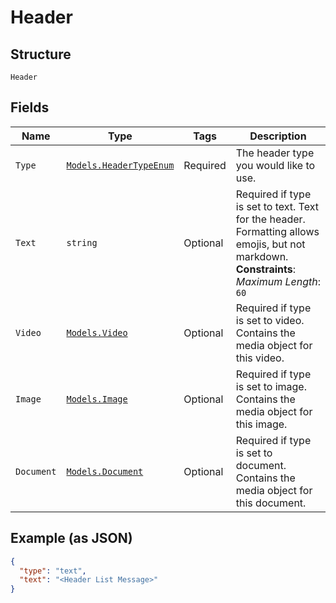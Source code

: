 
# Header

## Structure

`Header`

## Fields

| Name | Type | Tags | Description |
|  --- | --- | --- | --- |
| `Type` | [`Models.HeaderTypeEnum`](../../doc/models/header-type-enum.md) | Required | The header type you would like to use. |
| `Text` | `string` | Optional | Required if type is set to text. Text for the header. Formatting allows emojis, but not markdown.<br>**Constraints**: *Maximum Length*: `60` |
| `Video` | [`Models.Video`](../../doc/models/video.md) | Optional | Required if type is set to video. Contains the media object for this video. |
| `Image` | [`Models.Image`](../../doc/models/image.md) | Optional | Required if type is set to image. Contains the media object for this image. |
| `Document` | [`Models.Document`](../../doc/models/document.md) | Optional | Required if type is set to document. Contains the media object for this document. |

## Example (as JSON)

```json
{
  "type": "text",
  "text": "<Header List Message>"
}
```

